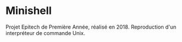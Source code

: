 # Minishell
Projet Epitech de Première Année, réalisé en 2018. Reproduction d'un interpréteur de commande Unix.
